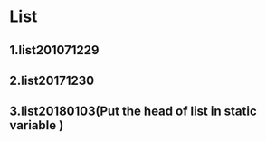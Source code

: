 
List
====
1.list201071229
---
2.list20171230
---
3.list20180103(Put the head of list in static variable )
---
